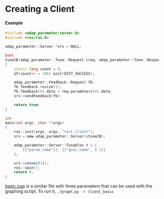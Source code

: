 # Creating a Client

#### Example

```c++
#include <adap_parameter/server.h>
#include <ros/ros.h>

adap_parameter::Server *srv = NULL;

bool
tuneCB(adap_parameter::Tune::Request &req, adap_parameter::Tune::Response &res)
{
    static long count = 0;
    if(count++ > 100) exit(EXIT_SUCCESS);

    adap_parameter::Feedback::Request fb;
    fb.feedback.resize(1);
    fb.feedback[0].data = req.parameters[0].data;
    srv->sendFeedback(fb);

    return true;
}

int
main(int argc, char **argv)
{
    ros::init(argc, argv, "test_client");
    srv = new adap_parameter::Server(&tuneCB);

    adap_parameter::Server::Tunables t = {
        {{"param_name"}}, {{"goal_name", 0.2}}
    };

    srv->connect(t);
    ros::spin();
    return 0;
}
```


[basic.cpp](../package/src/clients/basic.cpp) is a similar file with three
parameters that can be used with the graphing script. To run it, `./graph.py -r
client_basic`
